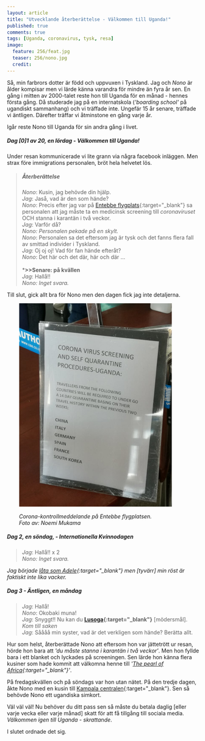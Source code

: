 ```yaml
---
layout: article
title: "Utvecklande återberättelse - Välkommen till Uganda!"
published: true
comments: true
tags: [Uganda, coronavirus, tysk, resa]
image:
  feature: 256/feat.jpg
  teaser: 256/nono.jpg
  credit:
---
```


Så, min farbrors dotter är född och uppvuxen i Tyskland. Jag och *Nono* är ålder kompisar men vi lärde känna varandra för mindre än fyra år sen. En gång i mitten av 2000-talet reste hon till Uganda för en månad - hennes första gång. Då studerade jag på en internatskola (*'boarding school'* på ugandiskt sammanhang) och vi träffade inte. Ungefär 15 år senare, träffade vi äntligen. Därefter träffar vi åtminstone en gång varje år.

Igår reste Nono till Uganda för sin andra gång i livet.

##### Dag [0]1 av 20, en lördag - Välkommen till Uganda!

Under resan kommunicerade vi lite grann via några facebook inläggen.
Men strax före immigrations personalen, bröt hela helvetet lös.

> ##### Återberättelse
>
> *Nono*: Kusin, jag behövde din hjälp. <br>
> *Jag*: Jaså, vad är den som hände? <br>
> *Nono*: Precis efter jag var på [Entebbe flygplats](https://en.wikipedia.org/wiki/Entebbe_International_Airport){:target="_blank"} sa personalen att jag måste ta en medicinsk screening till *coronaviruset* OCH stanna i karantän i två veckor. <br>
> *Jag*: Varför då? <br>
> *Nono: Personalen pekade på en skylt.*<br>
> *Nono*: Personalen sa det eftersom jag är tysk och det fanns flera fall av smittad individer i Tyskland. <br>
> *Jag*: Oj oj oj! Vad för fan hände efteråt? <br>
> *Nono*: Det här och det där, här och där ...<br><br>
> ***>>Senare: på kvällen** <br>
> *Jag*: Hallå!! <br>
> *Nono: Inget svara.* <br>

Till slut, gick allt bra för Nono men den dagen fick jag inte detaljerna.

&nbsp;&nbsp;&nbsp;&nbsp;&nbsp;&nbsp;&nbsp;&nbsp;<img src="../images/256/corona.jpg" alt="Corona alert" style="width:400px" />

&nbsp;&nbsp;&nbsp;&nbsp;&nbsp;&nbsp;&nbsp;&nbsp;*Corona-kontrollmeddelande på Entebbe flygplatsen.*<br>
&nbsp;&nbsp;&nbsp;&nbsp;&nbsp;&nbsp;&nbsp;&nbsp;*Foto av: Noemi Mukama*

##### Dag 2, en söndag, - Internationella Kvinnodagen
> *Jag*: Hallå!! x 2 <br>
> *Nono: Inget svara.* <br>

*Jag började [låta som Adele](https://www.youtube.com/watch?v=hLQl3WQQoQ0){:target="_blank"} men [tyvärr] min röst är faktiskt inte lika vacker.* <br>

##### Dag 3 - Äntligen, en måndag
> *Jag*: Hallå! <br>
> *Nono*: Okobaki muna! <br>
> *Jag*: Snyggt!! Nu kan du **[Lusoga](https://en.wikipedia.org/wiki/Soga_language){:target="_blank"}** [mödersmål]. <br>
> *Kom till saken*<br>
> *Jag*: Såååå min syster, vad är det verkligen som hände? Berätta allt. <br>

Hur som helst, återberättade Nono att eftersom hon var jättetrött ur resan, hörde hon bara att *'du måste stanna i karantän i två veckor'*. Men hon fyllde bara i ett blanket och lyckades på screeningen. Sen lärde hon känna flera kusiner som hade kommit att välkomna henne till *'[The pearl of Africa](https://kabiza.com/kabiza-wilderness-safaris/why-is-uganda-called-the-pearl-of-africa/){:target="_blank"}'*.

På fredagskvällen och på söndags var hon utan nätet. På den tredje dagen, åkte Nono med en kusin till [Kampala centralen](https://en.wikipedia.org/wiki/Kampala){:target="_blank"}. Sen så behövde Nono ett ugandiska simkort.

Väl väl väl! Nu behöver du ditt pass sen så måste du betala daglig [eller varje vecka eller varje månad] skatt för att få tillgång till sociala media. *Välkommen igen till Uganda - skrattande*.

I slutet  ordnade det sig.
